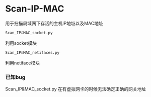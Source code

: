 # Scan-IP-MAC

用于扫描局域网下存活的主机IP地址以及MAC地址

```python
Scan_IP&MAC_socket.py
```

利用socket模块

```python
Scan_IP&MAC_netifaces.py
```

利用netiface模块

### 已知bug

Scan_IP&MAC_socket.py 在有虚拟网卡的时候无法确定正确的网关地址